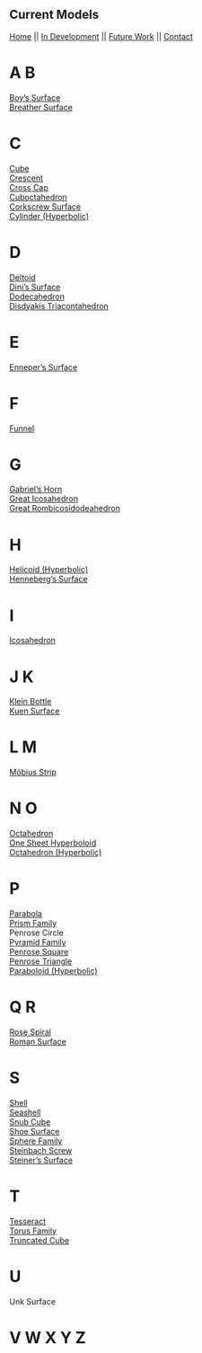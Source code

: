 ## Current Models
[Home](index.html) || [In Development](https://github.com/PharaohCola13/GeoExpanse/blob/master/docs/DEV.md) || [Future Work](https://github.com/PharaohCola13/GeoExpanse/blob/master/docs/FUTURE.md) || [Contact](https://github.com/PharaohCola13/GeoExpanse/blob/master/docs/CONTACT.md)</nav>

</div>
<h1>A B</h1>
<p>
<a href="http://mathworld.wolfram.com/BoySurface.html" title="Boy's Surface">Boy’s Surface</a>
<br>
<a href="https://github.com/PharaohCola13/geometric-models/tree/master/Current%20Models/Surfaces/breather_surface.py" title="Breather's Surface">Breather Surface</a>
</p>

<h1>C</h1>
<p>
<a href="http://mathworld.wolfram.com/Cube.html" title="Cube">Cube</a>
<br>
<a href="https://github.com/PharaohCola13/geometric-models/tree/master/Current%20Models/Misc./cressant.py" title="Crescent">Crescent</a>
<br>
<a href="http://mathworld.wolfram.com/Cross-Cap.html" title="Cross Cap">Cross Cap</a>
<br>
<a href="http://mathworld.wolfram.com/Cuboctahedron.html" title="Cuboctahedron">Cuboctahedron</a>
<br>
<a href="http://mathworld.wolfram.com/CorkscrewSurface.html" title="Corkscrew Surface">Corkscrew Surface</a>
<br>
<a href="http://mathworld.wolfram.com/HyperbolicCylinder.html" title="Cylinder (Hyperbolic)">Cylinder (Hyperbolic)</a>
</p>

<h1>D</h1>
<p>
<a href="http://mathworld.wolfram.com/Deltoid.html" title="Deltoid">Deltoid</a>
<br>
<a href="http://mathworld.wolfram.com/DinisSurface.html" title="Dini's Surface">Dini’s Surface</a>
<br>
<a href="http://mathworld.wolfram.com/Dodecahedron.html" title="Dodecahedron">Dodecahedron</a>
<br>
<a href="http://mathworld.wolfram.com/DisdyakisTriacontahedron.html" title="Disdyakis Triacontahedron">Disdyakis Triacontahedron</a>
</p>

<h1>E</h1>
<p>
<a href="http://mathworld.wolfram.com/EnnepersMinimalSurface.html" title="Enneper's Surface">Enneper’s Surface</a>
</p>

<h1>F</h1>
<p>
<a href="http://mathworld.wolfram.com/Funnel.html" title="Tunnels, but with an F">Funnel</a></p>

<h1>G</h1>
<p>
<a href="http://mathworld.wolfram.com/GabrielsHorn.html" title="Gabriel's Horn">Gabriel’s Horn</a>
<br>
<a href="http://mathworld.wolfram.com/GreatIcosahedron.html" title="Great Icosahedron">Great Icosahedron</a>
<br>
<a href="http://mathworld.wolfram.com/GreatRhombicosidodecahedron.html" title="Great Rombicosidodeahedron">Great Rombicosidodeahedron</a></p>

<h1>H</h1>
<p>
<a href="http://mathworld.wolfram.com/HyperbolicHelicoid.html" title="Helicoid (Hyperbolic)">Helicoid (Hyperbolic)</a>
<br>
<a href="http://mathworld.wolfram.com/HennebergsMinimalSurface.html" title="Henneberg's Surface">Henneberg’s Surface</a>
</p>

<h1>I</h1>
<p>
<a href="http://mathworld.wolfram.com/Icosahedron.html" title="Icosahedron">Icosahedron</a></p>

<h1>J K</h1>
<p>
<a href="http://mathworld.wolfram.com/KleinBottle.html" title="Klein Bottle">Klein Bottle</a>
<br>
<a href="http://mathworld.wolfram.com/KuenSurface.html" title="Kuen Surface">Kuen Surface</a></p>

<h1>L M</h1>
<p>
<a href="http://mathworld.wolfram.com/MoebiusStrip.html" title="M&#xF6;bius Strip">M&#xF6;bius Strip</a></p>

<h1>N O</h1>
<p>
<a href="http://mathworld.wolfram.com/Octahedron.html" title="Octahedron">Octahedron</a>
<br>
<a href="http://mathworld.wolfram.com/One-SheetedHyperboloid.html" title="One Sheet Hyperboloid">One Sheet Hyperboloid</a>
<br>
<a href="http://mathworld.wolfram.com/HyperbolicOctahedron.html" title="Octahedron (Hyperbolic)">Octahedron (Hyperbolic)</a>
</p>

<h1>P</h1>
<p>
<a href="http://mathworld.wolfram.com/Parabola.html" title="Parabola">Parabola</a>
<br>
<a href="http://mathworld.wolfram.com/Prism.html" title="Tons and Tons of Prisms">Prism Family</a>
<br>
Penrose Circle
<br>
<a href="http://mathworld.wolfram.com/Pyramid.html" title="Tons and Tons of Pyramids">Pyramid Family</a>
<br>
<a href="http://mathworld.wolfram.com/Tribox.html" title="Penrose Square">Penrose Square</a>
<br>
<a href="http://mathworld.wolfram.com/PenroseTriangle.html" title="Penrose Triangle">Penrose Triangle</a>
<br>
<a href="http://mathworld.wolfram.com/HyperbolicParaboloid.html" title="Paraboloid (Hyperbolic)">Paraboloid (Hyperbolic)</a>
</p>

<h1>Q R</h1>
<p>
<a href="https://github.com/PharaohCola13/geometric-models/tree/master/Current%20Models/Misc./rose_spiral.py" title="Rose Spiral">Rose Spiral</a>
<br>
<a href="http://mathworld.wolfram.com/RomanSurface.html" title="117 AD: Life is good">Roman Surface</a></p>

<h1>S</h1>
<p>
<a href="https://github.com/PharaohCola13/geometric-models/tree/master/Current%20Models/Misc./shell.py" title="Shell">Shell</a>
<br>
<a href="http://mathworld.wolfram.com/Seashell.html" title="Seashell">Seashell</a>
<br>
<a href="http://mathworld.wolfram.com/SnubCube.html" title="Snub Cube">Snub Cube</a>
<br>
<a href="http://mathworld.wolfram.com/ShoeSurface.html" title="Shoe Surface">Shoe Surface</a>
<br>
<a href="http://mathworld.wolfram.com/Sphere.html" title="Tons and Tons of...Spheres?">Sphere Family</a>
<br>
<a href="http://mathworld.wolfram.com/SteinbachScrew.html" title="Steinbach Screw">Steinbach Screw</a>
<br>
<a href="http://mathworld.wolfram.com/SteinerSurface.html" title="Steiner's Surface">Steiner’s Surface</a>
</p>

<h1>T</h1>
<p>
<a href="http://mathworld.wolfram.com/Tesseract.html" title="It's like a cube, but better">Tesseract</a>
<br>
<a href="http://mathworld.wolfram.com/Torus.html" title="Tons and Tons of Tori">Torus Family</a>
<br>
<a href="http://mathworld.wolfram.com/TruncatedCube.html" title="Truncated Cube">Truncated Cube</a>
</p>

<h1>U</h1>
<p>
Unk Surface</p>

<h1>V W X Y Z</h1>